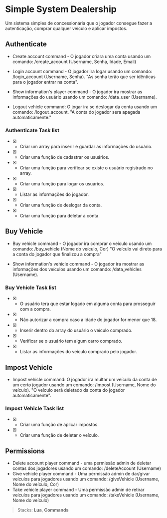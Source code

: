 # Simple System Dealership

Um sistema simples de concessionária que o jogador consegue fazer a autenticação, comprar qualquer veículo e aplicar impostos.

## Authenticate

- Create account command - O jogador criara uma conta usando um comando: /create_account (Username, Senha, Idade, Email)

- Login account command - O jogador ira logar usando um comando: /login_account (Username, Senha).
  "As senha terão que ser idênticas para o jogador entrar na conta".

- Show information's player command - O jogador ira mostrar as informações do usuário usando um comando: /data_user (Username).

- Logout vehicle command: O jogar ira se deslogar da conta usando um comando: /logout_account.
  "A conta do jogador sera apagada automaticamente."

### Authenticate Task list

- [x] - Criar um array para inserir e guardar as informações do usuário.
- [x] - Criar uma função de cadastrar os usuários.
- [x] - Criar uma função para verificar se existe o usuário registrado no array.
- [x] - Criar uma função para logar os usuários.
- [x] - Listar as informações do jogador.
- [x] - Criar uma função de deslogar da conta.
- [x] - Criar uma função para deletar a conta.

## Buy Vehicle

- Buy vehicle command - O jogador ira comprar o veículo usando um comando: /buy_vehicle (Nome do veículo, Cor)
  "O veículo vai direto para a conta do jogador que finalizou a compra"

- Show information's vehicle command - O jogador ira mostrar as informações dos veículos usando um comando: /data_vehicles (Username).

### Buy Vehicle Task list

- [x] - O usuário tera que estar logado em alguma conta para prosseguir com a compra.
- [x] - Não autorizar a compra caso a idade do jogador for menor que 18.
- [x] - Inserir dentro do array do usuário o veículo comprado.
- [x] - Verificar se o usuário tem algum carro comprado.
- [x] - Listar as informações do veículo comprado pelo jogador.

## Impost Vehicle

- Impost vehicle command: O jogador ira multar um veículo da conta de um certo jogador usando um comando: /impost (Username, Nome do veículo).
  "O veículo será deletado da conta do jogador automaticamente".

### Impost Vehicle Task list

- [x] - Criar uma função de aplicar impostos.
- [x] - Criar uma função de deletar o veículo.

## Permissions

- Delete account player command - uma permissão admin de deletar contas dos jogadores usando um comando: /deleteAccount (Username)
- Give vehicle player command - Uma permissão admin de dar/givar veículos para jogadores usando um comando: /giveVehicle (Username, Nome do veículo, Cor)
- Take vehicle player command - Uma permissão admin de retirar veículos para jogadores usando um comando: /takeVehicle (Username, Nome do veículo)

> Stacks: **Lua**, **Commands**
